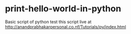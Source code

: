 # print-hello-world-in-python
Basic script of python
test this script live at 
http://anandprabhakarpersonal.co.nf/Tutorials/py/index.html
